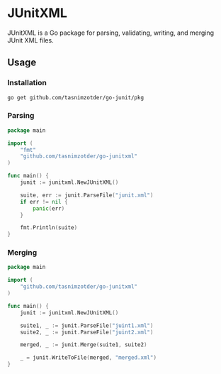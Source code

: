 # JUnitXML

JUnitXML is a Go package for parsing, validating, writing, and merging JUnit XML files.

## Usage

### Installation

```bash
go get github.com/tasnimzotder/go-junit/pkg
```

### Parsing

```go
package main

import (
	"fmt"
	"github.com/tasnimzotder/go-junitxml"
)

func main() {
	junit := junitxml.NewJUnitXML()

	suite, err := junit.ParseFile("junit.xml")
	if err != nil {
		panic(err)
	}

	fmt.Println(suite)
}
```

### Merging

```go
package main

import (
	"github.com/tasnimzotder/go-junitxml"
)

func main() {
	junit := junitxml.NewJUnitXML()

	suite1, _ := junit.ParseFile("juint1.xml")
	suite2, _ := junit.ParseFile("juint2.xml")

	merged, _ := junit.Merge(suite1, suite2)

	_ = junit.WriteToFile(merged, "merged.xml")
}
```
